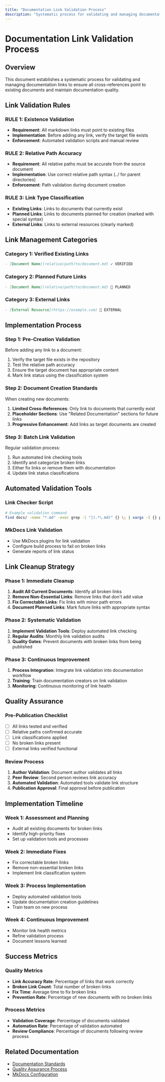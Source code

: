 ```yaml
---
title: "Documentation Link Validation Process"
description: "Systematic process for validating and managing documentation links to ensure quality and accuracy"
---
```


# Documentation Link Validation Process

## Overview

This document establishes a systematic process for validating and managing documentation links to ensure all cross-references point to existing documents and maintain documentation quality.

## Link Validation Rules

### **RULE 1: Existence Validation**
- **Requirement**: All markdown links must point to existing files
- **Implementation**: Before adding any link, verify the target file exists
- **Enforcement**: Automated validation scripts and manual review

### **RULE 2: Relative Path Accuracy**
- **Requirement**: All relative paths must be accurate from the source document
- **Implementation**: Use correct relative path syntax (../ for parent directories)
- **Enforcement**: Path validation during document creation

### **RULE 3: Link Type Classification**
- **Existing Links**: Links to documents that currently exist
- **Planned Links**: Links to documents planned for creation (marked with special syntax)
- **External Links**: Links to external resources (clearly marked)

## Link Management Categories

### **Category 1: Verified Existing Links**
```markdown
- [Document Name](relative/path/to/document.md) ✓ VERIFIED
```

### **Category 2: Planned Future Links**
```markdown
- [Document Name](relative/path/to/document.md) 🔄 PLANNED
```

### **Category 3: External Links**
```markdown
- [External Resource](https://example.com) 🔗 EXTERNAL
```

## Implementation Process

### **Step 1: Pre-Creation Validation**
Before adding any link to a document:
1. Verify the target file exists in the repository
2. Test the relative path accuracy
3. Ensure the target document has appropriate content
4. Mark link status using the classification system

### **Step 2: Document Creation Standards**
When creating new documents:
1. **Limited Cross-References**: Only link to documents that currently exist
2. **Placeholder Sections**: Use "Related Documentation" sections for future links
3. **Progressive Enhancement**: Add links as target documents are created

### **Step 3: Batch Link Validation**
Regular validation process:
1. Run automated link checking tools
2. Identify and categorize broken links
3. Either fix links or remove them with documentation
4. Update link status classifications

## Automated Validation Tools

### **Link Checker Script**
```bash
# Example validation command
find docs/ -name "*.md" -exec grep -l "](.*\.md)" {} \; | xargs -I {} python validate_links.py {}
```

### **MkDocs Link Validation**
- Use MkDocs plugins for link validation
- Configure build process to fail on broken links
- Generate reports of link status

## Link Cleanup Strategy

### **Phase 1: Immediate Cleanup**
1. **Audit All Current Documents**: Identify all broken links
2. **Remove Non-Essential Links**: Remove links that don't add value
3. **Fix Correctable Links**: Fix links with minor path errors
4. **Document Planned Links**: Mark future links with appropriate syntax

### **Phase 2: Systematic Validation**
1. **Implement Validation Tools**: Deploy automated link checking
2. **Regular Audits**: Monthly link validation audits
3. **Quality Gates**: Prevent documents with broken links from being published

### **Phase 3: Continuous Improvement**
1. **Process Integration**: Integrate link validation into documentation workflow
2. **Training**: Train documentation creators on link validation
3. **Monitoring**: Continuous monitoring of link health

## Quality Assurance

### **Pre-Publication Checklist**
- [ ] All links tested and verified
- [ ] Relative paths confirmed accurate
- [ ] Link classifications applied
- [ ] No broken links present
- [ ] External links verified functional

### **Review Process**
1. **Author Validation**: Document author validates all links
2. **Peer Review**: Second person reviews link accuracy
3. **Automated Validation**: Automated tools validate link structure
4. **Publication Approval**: Final approval before publication

## Implementation Timeline

### **Week 1: Assessment and Planning**
- Audit all existing documents for broken links
- Identify high-priority fixes
- Set up validation tools and processes

### **Week 2: Immediate Fixes**
- Fix correctable broken links
- Remove non-essential broken links
- Implement link classification system

### **Week 3: Process Implementation**
- Deploy automated validation tools
- Update documentation creation guidelines
- Train team on new process

### **Week 4: Continuous Improvement**
- Monitor link health metrics
- Refine validation process
- Document lessons learned

## Success Metrics

### **Quality Metrics**
- **Link Accuracy Rate**: Percentage of links that work correctly
- **Broken Link Count**: Total number of broken links
- **Fix Time**: Average time to fix broken links
- **Prevention Rate**: Percentage of new documents with no broken links

### **Process Metrics**
- **Validation Coverage**: Percentage of documents validated
- **Automation Rate**: Percentage of validation automated
- **Review Compliance**: Percentage of documents following review process

## Related Documentation

- [Documentation Standards](documentation-standards.md)
- [Quality Assurance Process](quality-assurance-process.md)
- [MkDocs Configuration](../configuration/mkdocs-configuration.md)